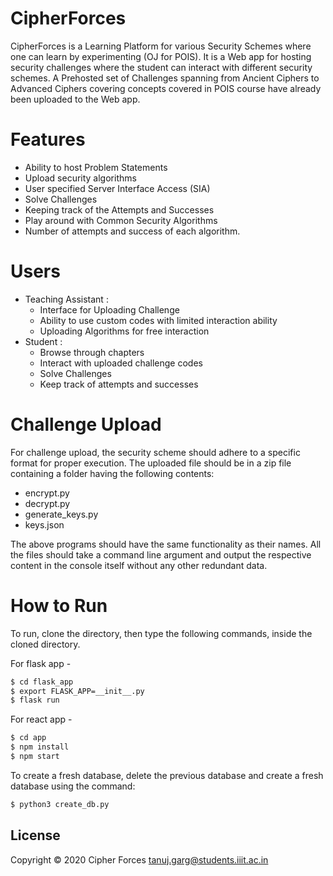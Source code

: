 # CipherForces

CipherForces is a Learning Platform for various Security Schemes where one can learn by experimenting (OJ for POIS). It is a Web app for hosting security challenges where the student can interact with different security
schemes. A Prehosted set of Challenges spanning from Ancient Ciphers to Advanced Ciphers covering concepts covered in POIS course have already been uploaded to the Web app.

# Features
  - Ability to host Problem Statements
  - Upload security algorithms
  - User specified Server Interface Access (SIA)
  - Solve Challenges
  - Keeping track of the Attempts and Successes
  - Play around with Common Security Algorithms
  - Number of attempts and success of each algorithm.

# Users
  - Teaching Assistant : 
    - Interface for Uploading Challenge 
    - Ability to use custom codes with limited interaction ability
    - Uploading Algorithms for free interaction
  - Student : 
    - Browse through chapters
    - Interact with uploaded challenge codes
    - Solve Challenges
    - Keep track of attempts and successes

# Challenge Upload
For challenge upload, the security scheme should adhere to a specific format for proper execution.
The uploaded file should be in a zip file containing a folder having the following contents:
 - encrypt.py
 - decrypt.py
 - generate_keys.py
 - keys.json
 
The above programs should have the same functionality as their names.
All the files should take a command line argument and output the respective content in the console itself without any other redundant data.

# How to Run

To run, clone the directory, then type the following commands, inside the cloned directory.

For flask app - 

```sh
$ cd flask_app
$ export FLASK_APP=__init__.py
$ flask run
```

For react app - 

```sh
$ cd app
$ npm install
$ npm start
```

To create a fresh database, delete the previous database and create a fresh database using the command:
```sh
$ python3 create_db.py
```

License
-------
Copyright &copy; 2020 Cipher Forces <tanuj.garg@students.iiit.ac.in>
